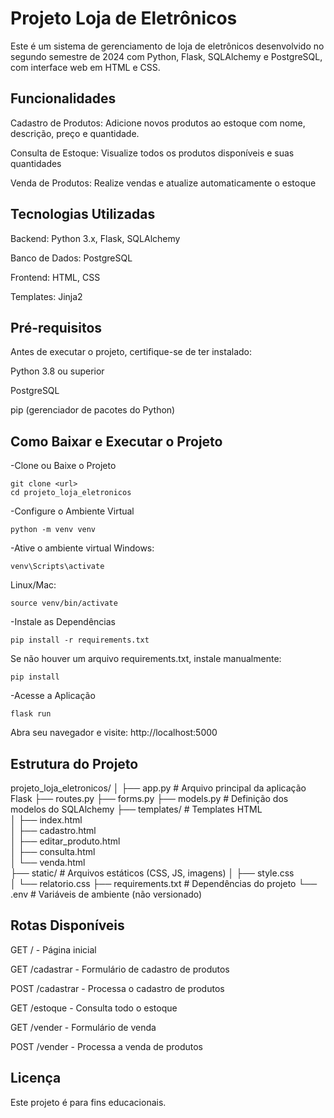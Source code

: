 ﻿# Projeto Loja de Eletrônicos

Este é um sistema de gerenciamento de loja de eletrônicos desenvolvido no segundo semestre de 2024 com Python, Flask, SQLAlchemy e PostgreSQL, com interface web em HTML e CSS. 

## Funcionalidades
Cadastro de Produtos: Adicione novos produtos ao estoque com nome, descrição, preço e quantidade.

Consulta de Estoque: Visualize todos os produtos disponíveis e suas quantidades

Venda de Produtos: Realize vendas e atualize automaticamente o estoque

## Tecnologias Utilizadas
Backend: Python 3.x, Flask, SQLAlchemy

Banco de Dados: PostgreSQL

Frontend: HTML, CSS

Templates: Jinja2

## Pré-requisitos
Antes de executar o projeto, certifique-se de ter instalado:

Python 3.8 ou superior

PostgreSQL

pip (gerenciador de pacotes do Python)

## Como Baixar e Executar o Projeto
-Clone ou Baixe o Projeto
```console
git clone <url>
cd projeto_loja_eletronicos
```

-Configure o Ambiente Virtual
```console
python -m venv venv
```

-Ative o ambiente virtual
 Windows:
```console
venv\Scripts\activate
```
 Linux/Mac:
```console
source venv/bin/activate
```

-Instale as Dependências
```console
pip install -r requirements.txt
```
Se não houver um arquivo requirements.txt, instale manualmente:
```console
pip install 
```
-Acesse a Aplicação
```console
flask run
```
Abra seu navegador e visite: http://localhost:5000

## Estrutura do Projeto

projeto_loja_eletronicos/
│
├── app.py                 # Arquivo principal da aplicação Flask
├── routes.py 
├── forms.py 
├── models.py              # Definição dos modelos do SQLAlchemy
├── templates/             # Templates HTML        
│   ├── index.html        
│   ├── cadastro.html   
│   ├── editar_produto.html  
│   ├── consulta.html      
│   └── venda.html      
├── static/               # Arquivos estáticos (CSS, JS, imagens)
│   ├── style.css         
│   └── relatorio.css
├── requirements.txt      # Dependências do projeto
└── .env                  # Variáveis de ambiente (não versionado)

## Rotas Disponíveis
GET / - Página inicial

GET /cadastrar - Formulário de cadastro de produtos

POST /cadastrar - Processa o cadastro de produtos

GET /estoque - Consulta todo o estoque

GET /vender - Formulário de venda

POST /vender - Processa a venda de produtos

## Licença
Este projeto é para fins educacionais.